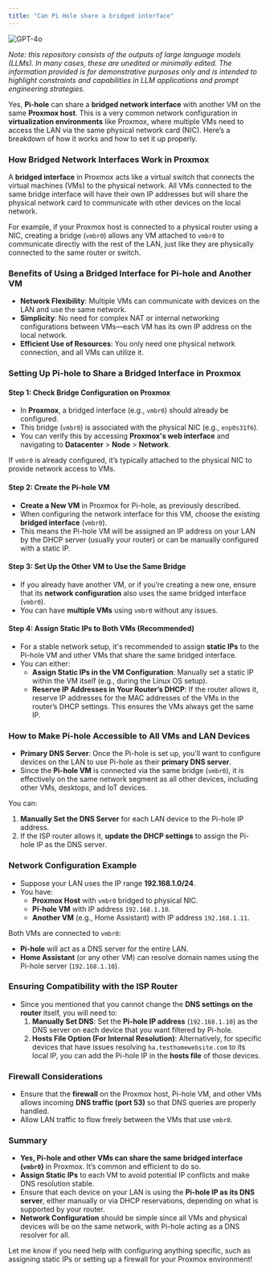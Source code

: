 ```yaml
---
title: "Can Pi Hole share a bridged interface"
---
```

![GPT-4o](https://img.shields.io/badge/GPT--4o-3333FF?style=for-the-badge&logo=openai&logoColor=white)



*Note: this repository consists of the outputs of large language models (LLMs). In many cases, these are unedited or minimally edited. The information provided is for demonstrative purposes only and is intended to highlight constraints and capabilities in LLM applications and prompt engineering strategies.*


Yes, **Pi-hole** can share a **bridged network interface** with another VM on the same **Proxmox host**. This is a very common network configuration in **virtualization environments** like Proxmox, where multiple VMs need to access the LAN via the same physical network card (NIC). Here’s a breakdown of how it works and how to set it up properly.

### **How Bridged Network Interfaces Work in Proxmox**
A **bridged interface** in Proxmox acts like a virtual switch that connects the virtual machines (VMs) to the physical network. All VMs connected to the same bridge interface will have their own IP addresses but will share the physical network card to communicate with other devices on the local network.

For example, if your Proxmox host is connected to a physical router using a NIC, creating a bridge (`vmbr0`) allows any VM attached to `vmbr0` to communicate directly with the rest of the LAN, just like they are physically connected to the same router or switch.

### **Benefits of Using a Bridged Interface for Pi-hole and Another VM**
- **Network Flexibility**: Multiple VMs can communicate with devices on the LAN and use the same network.
- **Simplicity**: No need for complex NAT or internal networking configurations between VMs—each VM has its own IP address on the local network.
- **Efficient Use of Resources**: You only need one physical network connection, and all VMs can utilize it.

### **Setting Up Pi-hole to Share a Bridged Interface in Proxmox**

#### **Step 1: Check Bridge Configuration on Proxmox**
- In **Proxmox**, a bridged interface (e.g., `vmbr0`) should already be configured.
- This bridge (`vmbr0`) is associated with the physical NIC (e.g., `enp0s31f6`).
- You can verify this by accessing **Proxmox's web interface** and navigating to **Datacenter** > **Node** > **Network**.

If `vmbr0` is already configured, it’s typically attached to the physical NIC to provide network access to VMs.

#### **Step 2: Create the Pi-hole VM**
- **Create a New VM** in Proxmox for Pi-hole, as previously described.
- When configuring the network interface for this VM, choose the existing **bridged interface** (`vmbr0`).
- This means the Pi-hole VM will be assigned an IP address on your LAN by the DHCP server (usually your router) or can be manually configured with a static IP.

#### **Step 3: Set Up the Other VM to Use the Same Bridge**
- If you already have another VM, or if you’re creating a new one, ensure that its **network configuration** also uses the same bridged interface (`vmbr0`).
- You can have **multiple VMs** using `vmbr0` without any issues.

#### **Step 4: Assign Static IPs to Both VMs (Recommended)**
- For a stable network setup, it's recommended to assign **static IPs** to the Pi-hole VM and other VMs that share the same bridged interface.
- You can either:
  - **Assign Static IPs in the VM Configuration**: Manually set a static IP within the VM itself (e.g., during the Linux OS setup).
  - **Reserve IP Addresses in Your Router’s DHCP**: If the router allows it, reserve IP addresses for the MAC addresses of the VMs in the router’s DHCP settings. This ensures the VMs always get the same IP.

### **How to Make Pi-hole Accessible to All VMs and LAN Devices**
- **Primary DNS Server**: Once the Pi-hole is set up, you'll want to configure devices on the LAN to use Pi-hole as their **primary DNS server**.
- Since the **Pi-hole VM** is connected via the same bridge (`vmbr0`), it is effectively on the same network segment as all other devices, including other VMs, desktops, and IoT devices.
  
You can:
1. **Manually Set the DNS Server** for each LAN device to the Pi-hole IP address.
2. If the ISP router allows it, **update the DHCP settings** to assign the Pi-hole IP as the DNS server.

### **Network Configuration Example**
- Suppose your LAN uses the IP range **192.168.1.0/24**.
- You have:
  - **Proxmox Host** with `vmbr0` bridged to physical NIC.
  - **Pi-hole VM** with IP address `192.168.1.10`.
  - **Another VM** (e.g., Home Assistant) with IP address `192.168.1.11`.
  
Both VMs are connected to `vmbr0`:
- **Pi-hole** will act as a DNS server for the entire LAN.
- **Home Assistant** (or any other VM) can resolve domain names using the Pi-hole server (`192.168.1.10`).

### **Ensuring Compatibility with the ISP Router**
- Since you mentioned that you cannot change the **DNS settings on the router** itself, you will need to:
  1. **Manually Set DNS**: Set the **Pi-hole IP address** (`192.168.1.10`) as the DNS server on each device that you want filtered by Pi-hole.
  2. **Hosts File Option (For Internal Resolution)**: Alternatively, for specific devices that have issues resolving `ha.testhomewebsite.com` to its local IP, you can add the Pi-hole IP in the **hosts file** of those devices.

### **Firewall Considerations**
- Ensure that the **firewall** on the Proxmox host, Pi-hole VM, and other VMs allows incoming **DNS traffic (port 53)** so that DNS queries are properly handled.
- Allow LAN traffic to flow freely between the VMs that use `vmbr0`.

### **Summary**
- **Yes, Pi-hole and other VMs can share the same bridged interface (`vmbr0`)** in Proxmox. It’s common and efficient to do so.
- **Assign Static IPs** to each VM to avoid potential IP conflicts and make DNS resolution stable.
- Ensure that each device on your LAN is using the **Pi-hole IP as its DNS server**, either manually or via DHCP reservations, depending on what is supported by your router.
- **Network Configuration** should be simple since all VMs and physical devices will be on the same network, with Pi-hole acting as a DNS resolver for all.

Let me know if you need help with configuring anything specific, such as assigning static IPs or setting up a firewall for your Proxmox environment!
